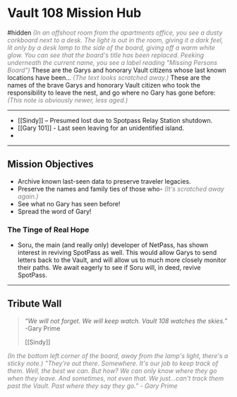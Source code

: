 # Vault 108 Mission Hub
#hidden 
<span style="color: gray;font-style: italic;">(In an offshoot room from the apartments office, you see a dusty corkboard next to a desk. The light is out in the room, giving it a dark feel, lit only by a desk lamp to the side of the board, giving off a warm white glow. You can see that the board's title has been replaced. Peeking underneath the current name, you see a label reading "Missing Persons Board")</span>
These are the Garys and honorary Vault citizens whose last known locations have been...
<span style="color: gray;font-style: italic;">(The text looks scratched away.)</span>
These are the names of the brave Garys and honorary Vault citizen who took the responsibility to leave the nest, and go where no Gary has gone before:
<span style="color: gray;font-style: italic;">(This note is obviously newer, less aged.)</span>

---

- [[Sindy]] – Presumed lost due to Spotpass Relay Station shutdown.
- [[Gary 101]] - Last seen leaving for an unidentified island.
- 

---

## Mission Objectives
- Archive known last-seen data to preserve traveler legacies.
- Preserve the names and family ties of those who-
<span style="color: gray;font-style: italic;">(It's scratched away again.)</span>
- See what no Gary has seen before!
- Spread the word of Gary!

### The Tinge of Real Hope
- Soru, the main (and really only) developer of NetPass, has shown interest in reviving SpotPass as well. This would allow Garys to send letters back to the Vault, and will allow us to much more closely monitor their paths. We await eagerly to see if Soru will, in deed, revive SpotPass.

---

## Tribute Wall
> *“We will not forget. We will keep watch. Vault 108 watches the skies.”* -Gary Prime
> 
> [[Sindy]]





<span style="color: gray;font-style: italic;">(In the bottom left corner of the board, away from the lamp's light, there's a sticky note.) "They're out there. Somewhere. It's our job to keep track of them. Well, the best we can. But how? We can only know where they go when they leave. And sometimes, not even that. We just...can't track them past the Vault. Past where they say they go." - Gary Prime</span>